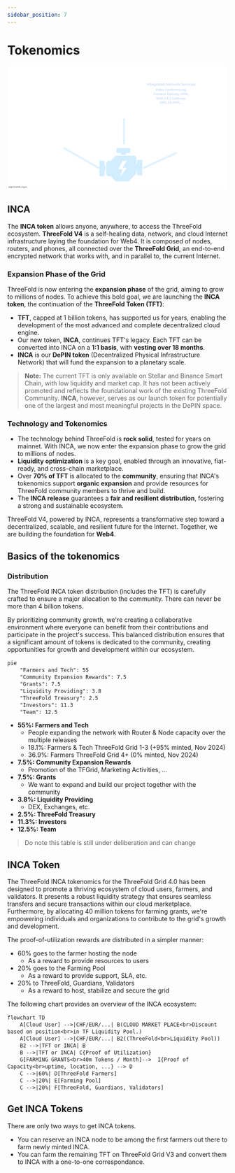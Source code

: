 ```yaml
---
sidebar_position: 7
---
```


# Tokenomics

![](img/threefold_parts.png)

## INCA

The **INCA token** allows anyone, anywhere, to access the ThreeFold ecosystem. **ThreeFold V4** is a self-healing data, network, and cloud Internet infrastructure laying the foundation for Web4. It is composed of nodes, routers, and phones, all connected over the **ThreeFold Grid**, an end-to-end encrypted network that works with, and in parallel to, the current Internet.

### Expansion Phase of the Grid

ThreeFold is now entering the **expansion phase** of the grid, aiming to grow to millions of nodes. To achieve this bold goal, we are launching the **INCA token**, the continuation of the **ThreeFold Token (TFT)**:

- **TFT**, capped at 1 billion tokens, has supported us for years, enabling the development of the most advanced and complete decentralized cloud engine.
- Our new token, **INCA**, continues TFT's legacy. Each TFT can be converted into INCA on a **1:1 basis**, with **vesting over 18 months**.
- **INCA** is our **DePIN token** (Decentralized Physical Infrastructure Network) that will fund the expansion to a planetary scale.

> **Note:** The current TFT is only available on Stellar and Binance Smart Chain, with low liquidity and market cap. It has not been actively promoted and reflects the foundational work of the existing ThreeFold Community. **INCA**, however, serves as our launch token for potentially one of the largest and most meaningful projects in the DePIN space.

### Technology and Tokenomics

- The technology behind ThreeFold is **rock solid**, tested for years on mainnet. With INCA, we now enter the expansion phase to grow the grid to millions of nodes.
- **Liquidity optimization** is a key goal, enabled through an innovative, fiat-ready, and cross-chain marketplace.
- Over **70% of TFT** is allocated to the **community**, ensuring that INCA's tokenomics support **organic expansion** and provide resources for ThreeFold community members to thrive and build.
- The **INCA release** guarantees a **fair and resilient distribution**, fostering a strong and sustainable ecosystem.

ThreeFold V4, powered by INCA, represents a transformative step toward a decentralized, scalable, and resilient future for the Internet. Together, we are building the foundation for **Web4**.


## Basics of the tokenomics

### Distribution


The ThreeFold INCA token distribution (includes the TFT) is carefully crafted to ensure a major allocation to the community. There can never be more than 4 billion tokens.

By prioritizing community growth, we're creating a collaborative environment where everyone can benefit from their contributions and participate in the project's success. This balanced distribution ensures that a significant amount of tokens is dedicated to the community, creating opportunities for growth and development within our ecosystem.


```mermaid
pie
    "Farmers and Tech": 55
    "Community Expansion Rewards": 7.5
    "Grants": 7.5
    "Liquidity Providing": 3.8
    "ThreeFold Treasury": 2.5
    "Investors": 11.3
    "Team": 12.5
```

- **55%: Farmers and Tech**
  - People expanding the network with Router & Node capacity over the multiple releases
  - 18.1%: Farmers & Tech ThreeFold Grid 1-3 (+95% minted, Nov 2024)
  - 36.9%: Farmers ThreeFold Grid 4+ (0% minted, Nov 2024)
- **7.5%: Community Expansion Rewards**
  - Promotion of the TFGrid, Marketing Activities, ... 
- **7.5%: Grants**
  - We want to expand and build our project together with the community
- **3.8%: Liquidity Providing**
  - DEX, Exchanges, etc.
- **2.5%: ThreeFold Treasury**
- **11.3%: Investors**
- **12.5%: Team**


> Do note this table is still under deliberation and can change

## INCA Token

The ThreeFold INCA tokenomics for the ThreeFold Grid 4.0 has been designed to promote a thriving ecosystem of cloud users, farmers, and validators. It presents a robust liquidity strategy that ensures seamless transfers and secure transactions within our cloud marketplace. Furthermore, by allocating 40 million tokens for farming grants, we're empowering individuals and organizations to contribute to the grid's growth and development.

The proof-of-utilization rewards are distributed in a simpler manner:

- 60% goes to the farmer hosting the node
  - As a reward to provide resources to users
- 20% goes to the Farming Pool
  - As a reward to provide support, SLA, etc.
- 20% to ThreeFold, Guardians, Validators
  - As a reward to host, stabilize and secure the grid

The following chart provides an overview of the INCA ecosystem:

```mermaid
flowchart TD
    A[Cloud User] -->|CHF/EUR/...| B(CLOUD MARKET PLACE<br>Discount based on position<br>in TF Liquidity Pool.)
    A[Cloud User] -->|CHF/EUR/...| B2((ThreeFold<br>Liquidity Pool))
    B2 -->|TFT or INCA| B
    B -->|TFT or INCA| C{Proof of Utilization}
    G[FARMING GRANTS<br>40m Tokens / Month]-->  I{Proof of Capacity<br>uptime, location, ...} --> D
    C -->|60%| D[ThreeFold Farmers]
    C -->|20%| E[Farming Pool]
    C -->|20%| F[ThreeFold, Guardians, Validators]
  ```

## Get INCA Tokens

There are only two ways to get INCA tokens. 

- You can reserve an INCA node to be among the first farmers out there to farm newly minted INCA. 
- You can farm the remaining TFT on ThreeFold Grid V3 and convert them to INCA with a one-to-one correspondance.
